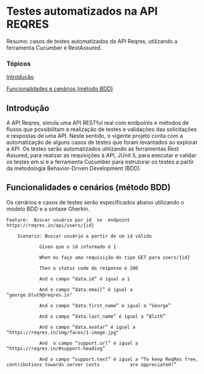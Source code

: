 # Testes automatizados na API REQRES
Resumo: casos de testes automatizados da API Reqres, utilizando a ferramenta Cucumber e RestAssured.

### Tópicos
[Introdução](https://github.com/Natalirodriguess/testes-automatizados-reqresapi#introdu%C3%A7%C3%A3o) 

[Funcionalidades e cenários (método BDD)](https://github.com/Natalirodriguess/testes-automatizados-reqresapi#funcionalidades-e-cen%C3%A1rios-m%C3%A9todo-bdd)

## Introdução

A API Reqres, simula uma API RESTful real com endpoints e métodos de fluxos que possibilitam a realização de testes e validações das solicitações e respostas de uma API. Neste sentido, o vigente projeto conta com a automatização de alguns casos de testes que foram levantados ao explorar a API. Os testes serão automatizados utilizando as ferramentas Rest Assured, para realizar as requisições à API, JUnit 5, para executar e validar os testes em si e a ferramenta Cucumber para estruturar os testes a partir da metodologia Behavior-Driven Development (BDD).

## Funcionalidades e cenários (método BDD)

Os cenários e casos de testes serão especificados abaixo utilizando o modelo BDD e a  sintaxe Gherkin.

    Feature:  Buscar usuário por id  no  endpoint https://reqres.in/api/users/{id}
    
    	Scenario: Buscar usuário a partir de um id válido
      
                Given que o id informado é 1
    
                When eu faço uma requisição do tipo GET para users/{id}
    
                Then o status code do response é 200
    
                And o campo “data.id” é igual a 1
    
                And o campo “data.email” é igual a “george.bluth@reqres.in"
    
                And o campo “data.first_name” é igual a “George”
    
                And o campo “data.last_name” é igual a “Bluth”
    
                And o campo “data.avatar” é igual a “https://reqres.in/img/faces/1-image.jpg"
    
                And  o campo “support.url” é igual a “https://reqres.in/#support-heading”
    
                And o campo “support.text” é igual a “To keep ReqRes free, contributions towards server costs 			are appreciated!”

